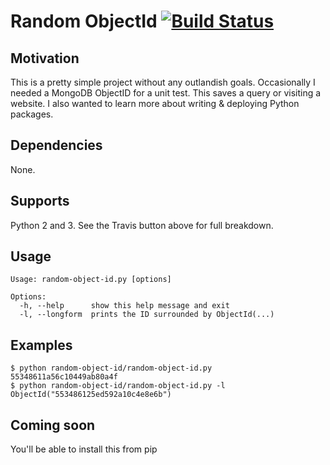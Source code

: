 # Random ObjectId [![Build Status](https://travis-ci.org/mxr/random-object-id.svg?branch=master)](https://travis-ci.org/mxr/random-object-id)

## Motivation
This is a pretty simple project without any outlandish goals. Occasionally I needed a MongoDB ObjectID for a unit test. This saves a query or visiting a website. I also wanted to learn more about writing & deploying Python packages.

## Dependencies
None.

## Supports
Python 2 and 3. See the Travis button above for full breakdown.

## Usage
```
Usage: random-object-id.py [options]

Options:
  -h, --help      show this help message and exit
  -l, --longform  prints the ID surrounded by ObjectId(...)
```

## Examples
```
$ python random-object-id/random-object-id.py
55348611a56c10449ab80a4f
$ python random-object-id/random-object-id.py -l
ObjectId("553486125ed592a10c4e8e6b")
```

## Coming soon
You'll be able to install this from pip
